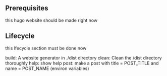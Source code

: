 ## Prerequisites

this hugo website should be made right now

## Lifecycle

this lfecycle section must be done now

build: A website generator in ./dist directory
clean: Clean the /dist directory thoroughly
help: show help
post: make a post with title = POST_TITLE and name = POST_NAME (environ variables)
